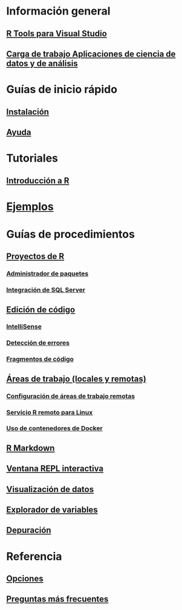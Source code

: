 # Información general
## [R Tools para Visual Studio](index.md)
## [Carga de trabajo Aplicaciones de ciencia de datos y de análisis](data-science-workload.md)
# Guías de inicio rápido
## [Instalación](installation.md)
## [Ayuda](getting-started-help.md)
# Tutoriales
## [Introducción a R](getting-started-with-r.md)
# [Ejemplos](getting-started-samples.md)
# Guías de procedimientos
## [Proyectos de R](projects.md)
### [Administrador de paquetes](package-manager.md)
### [Integración de SQL Server](sql-server.md)
## [Edición de código](code-editing.md)
### [IntelliSense](code-intellisense.md)
### [Detección de errores](code-linting.md)
### [Fragmentos de código](code-snippets.md)
## [Áreas de trabajo (locales y remotas)](workspaces.md)
### [Configuración de áreas de trabajo remotas](workspaces-remote-setup.md)
### [Servicio R remoto para Linux](workspaces-remote-r-service-for-linux.md)
### [Uso de contenedores de Docker](workspaces-using-docker-containers.md)
## [R Markdown](rmarkdown.md)
## [Ventana REPL interactiva](interactive-repl.md)
## [Visualización de datos](visualizing-data.md)
## [Explorador de variables](variable-explorer.md)
## [Depuración](debugging.md)
# Referencia
## [Opciones](options.md)
## [Preguntas más frecuentes](faq.md)